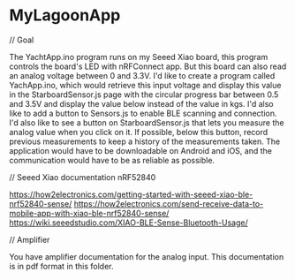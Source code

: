 # MyLagoonApp
// Goal

The YachtApp.ino program runs on my Seeed Xiao board, this program controls the board's LED with nRFConnect app.
But this board can also read an analog voltage between 0 and 3.3V. 
I'd like to create a program called YachApp.ino, which would retrieve this input voltage and display this value in the StarboardSensor.js page with the circular progress bar between 0.5 and 3.5V and display the value below instead of the value in kgs. 
I'd also like to add a button to Sensors.js to enable BLE scanning and connection. I'd also like to see a button on StarboardSensor.js that lets you measure the analog value when you click on it. 
If possible, below this button, record previous measurements to keep a history of the measurements taken. 
The application would have to be downloadable on Android and iOS, and the communication would have to be as reliable as possible.

// Seeed Xiao documentation nRF52840

https://how2electronics.com/getting-started-with-seeed-xiao-ble-nrf52840-sense/
https://how2electronics.com/send-receive-data-to-mobile-app-with-xiao-ble-nrf52840-sense/
https://wiki.seeedstudio.com/XIAO-BLE-Sense-Bluetooth-Usage/

// Amplifier

You have amplifier documentation for the analog input. This documentation is in pdf format in this folder.

